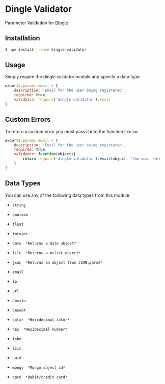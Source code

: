 # Dingle Validator
Parameter Validation for [Dingle](https://github.com/Vmlweb/Dingle)

## Installation

```bash
$ npm install --save dingle-validator
```

## Usage

Simply require the dingle validator module and specify a data type:

```javascript
exports.params.email = {
	description: 'Email for the user being registered',
	required: true,
	validator: require('dingle-validator').email
}
```

## Custom Errors

To return a custom error you must pass it into the function like so:

```javascript
exports.params.email = {
	description: 'Email for the user being registered',
	required: true,
	validator: function(object){
		return require('dingle-validator').email(object, 'You must enter a valid email address!');	
	}
}
```

## Data Types

You can use any of the following data types from this module:

- `string`
- `boolean`
- `float`
- `integer`
- `date  *Returns a date object*`

- `file  *Returns a multer object*`
- `json  *Returns an object from JSON.parse*`

- `email`
- `ip`
- `url`
- `domain`
- `base64`

- `color  *Hexidecimal color*`
- `hex  *Hexidecimal number*`
- `isbn`
- `isin`
- `uuid`
- `mongo  *Mongo object id*`
- `card  *Debit/credit card*`